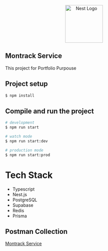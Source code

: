 <p align="center">
  <a href="http://nestjs.com/" target="blank"><img src="https://nestjs.com/img/logo-small.svg" width="120" alt="Nest Logo" /></a>
</p>

## Montrack Service

This project for Portfolio Purpouse

## Project setup

```bash
$ npm install
```

## Compile and run the project

```bash
# development
$ npm run start

# watch mode
$ npm run start:dev

# production mode
$ npm run start:prod
```

# Tech Stack

- Typescript
- Nest.js
- PostgreSQL
- Supabase
- Redis
- Prisma

## Postman Collection
[Montrack Service](https://github.com/user-attachments/files/21782653/Montrack.Service.postman_collection.json)

